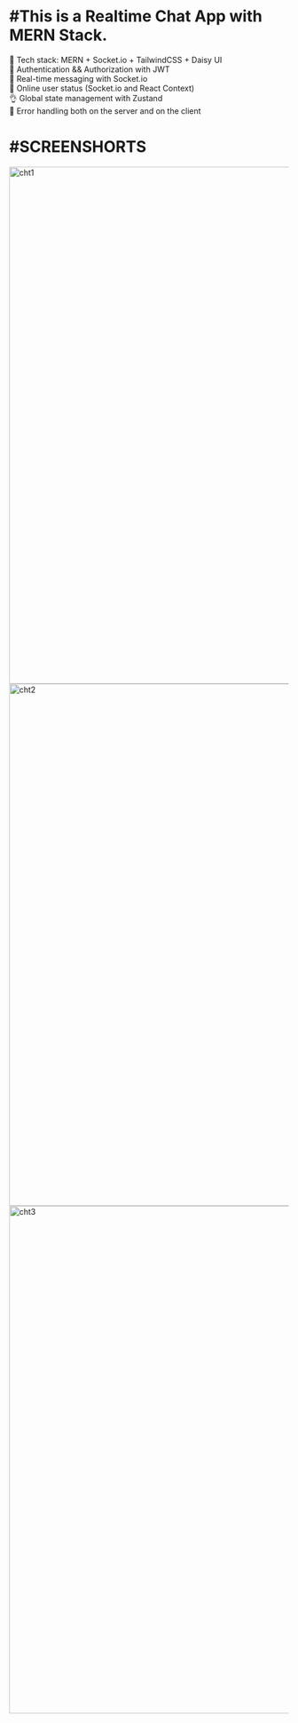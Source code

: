 <h1> #This is a Realtime Chat App with MERN Stack. </h1>
🌟 Tech stack: MERN + Socket.io + TailwindCSS + Daisy UI <br>
🎃 Authentication && Authorization with JWT <br>
👾 Real-time messaging with Socket.io <br>
🚀 Online user status (Socket.io and React Context) <br>
👌  Global state management with Zustand <br>
🐞 Error handling both on the server and on the client <br>

<h1> #SCREENSHORTS </h1>
<img width="931" alt="cht1" src="https://github.com/ankita-2021/mern-chat-app24/assets/80532826/3b2e37a7-152c-4323-b05f-4200e123b821">
<img width="940" alt="cht2" src="https://github.com/ankita-2021/mern-chat-app24/assets/80532826/11784677-914d-469e-ab97-f62af4061dc7">
<img width="914" alt="cht3" src="https://github.com/ankita-2021/mern-chat-app24/assets/80532826/cc2cb0a6-dde3-41f5-9be1-0fd16c38f40e">

